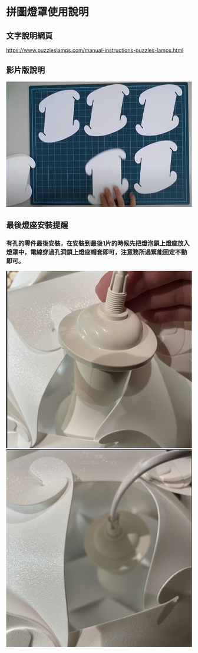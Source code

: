 #  拼圖燈罩使用說明

## 文字說明網頁

https://www.puzzleslamps.com/manual-instructions-puzzles-lamps.html

## 影片版說明

[![Watch the video](/puzzles_lamps/image/193625.png)](https://www.youtube.com/watch?v=Eu-heqvuD7I&t=11s&ab_channel=CompanyJulai)

## 最後燈座安裝提醒

### 有孔的零件最後安裝，在安裝到最後1片的時候先把燈泡鎖上燈座放入燈罩中，電線穿過孔洞鎖上燈座帽套即可，**注意務所過緊能固定不動即可**。


![081733](/puzzles_lamps/image/200555.png)
![081733](/puzzles_lamps/image/200525.png)


